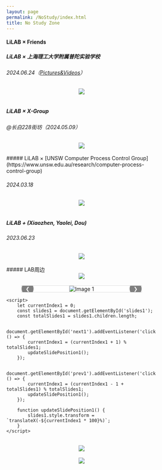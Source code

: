 ```yaml
---
layout: page
permalink: /NoStudy/index.html
title: No Study Zone
---
```


#### LiLAB × Friends

##### LiLAB × 上海理工大学附属普陀实验学校

###### 2024.06.24（[Pictures&Videos](https://pan.baidu.com/wap/init?surl=7ZJBnmMoXeMhyjac2PC8IQ&pwd=68S9)）

<div align="center">
<img src="https://usst-lilab.github.io/images/NoStudy/uav activity.jpg">
</div><br>




##### LiLAB × X-Group

###### @长白228街坊（2024.05.09）

<div align="center">
<img src="https://usst-lilab.github.io/images/NoStudy/228.jpg">
</div><br>
##### LiLAB × [UNSW Computer Process Control Group](https://www.unsw.edu.au/research/computer-process-control-group)

###### 2024.03.18

<div align="center">
<img src="https://usst-lilab.github.io/images/NoStudy/5.jpg">
</div><br>



##### LiLAB + (Xiaozhen, Yaolei, Dou)

###### 2023.06.23


<div align="center">
<img src="https://usst-lilab.github.io/images/NoStudy/3.jpg">
</div><br>
##### LAB周边

<div align="center">
<img src="https://usst-lilab.github.io/images/NoStudy/4.jpg">
</div><br>
<html lang="en">
<head>
    <meta charset="UTF-8">
    <meta name="viewport" content="width=device-width, initial-scale=1.0">
    <title>Image Slider 1</title>
    <style>
        * {
            box-sizing: border-box;
        }
        .slider-container {
            position: relative;
            max-width: 80%;
            margin: auto;
            overflow: hidden;
            border: 1px solid #ddd;
            background: #fff;
        }
        .slides {
            display: flex;
            transition: transform 0.5s ease-in-out;
        }
        .slide {
            min-width: 100%;
            display: flex;
            justify-content: center;
            align-items: center;
        }
        .slide img {
            max-width: 100%;
            max-height: 100vh;
            height: auto;
            width: auto;
            object-fit: contain; /* Maintain aspect ratio */
        }
        .navigation {
            position: absolute;
            top: 50%;
            width: 100%;
            display: flex;
            justify-content: space-between;
            transform: translateY(-50%);
            z-index: 1;
        }
        .navigation button {
            background: rgba(0, 0, 0, 0.5);
            border: none;
            color: white;
            padding: 10px;
            cursor: pointer;
            border-radius: 50%;
        }
        .navigation button:hover {
            background: rgba(0, 0, 0, 0.8);
        }
    </style>
</head>
<body>
    <div class="content">
        <div class="slider-container">
            <div class="slides" id="slides1">
                <div class="slide">
                    <img src="https://usst-lilab.github.io/images/NoStudy/version1.png" alt="Image 1">
                </div>
                <div class="slide">
                    <img src="https://usst-lilab.github.io/images/NoStudy/version2.png" alt="Image 2">
                </div>
                <div class="slide">
                    <img src="https://usst-lilab.github.io/images/NoStudy/version3.png" alt="Image 3">
                </div>
            </div>
            <div class="navigation">
                <button id="prev1">&#10094;</button>
                <button id="next1">&#10095;</button>
            </div>
        </div>
    </div>

    <script>
        let currentIndex1 = 0;
        const slides1 = document.getElementById('slides1');
        const totalSlides1 = slides1.children.length;
    
        document.getElementById('next1').addEventListener('click', () => {
            currentIndex1 = (currentIndex1 + 1) % totalSlides1;
            updateSlidePosition1();
        });
    
        document.getElementById('prev1').addEventListener('click', () => {
            currentIndex1 = (currentIndex1 - 1 + totalSlides1) % totalSlides1;
            updateSlidePosition1();
        });
    
        function updateSlidePosition1() {
            slides1.style.transform = `translateX(-${currentIndex1 * 100}%)`;
        }
    </script>
</body>
</html><br>




<div align="center">
<img src="https://usst-lilab.github.io/images/NoStudy/bag1.jpg">
</div><br>

<div align="center">
<img src="https://usst-lilab.github.io/images/NoStudy/T-shirts.jpg">
</div><br>


